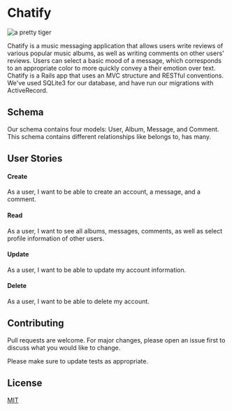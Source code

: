 # Chatify                            
![a pretty tiger](https://upload.wikimedia.org/wikipedia/commons/5/56/Tiger.50.jpg)

Chatify is a music messaging application that allows users write reviews of various popular music albums, as well as writing comments on other users' reviews. Users can select a basic mood of a message, which corresponds to an appropriate color to more quickly convey a their emotion over text. Chatify is a Rails app that uses an MVC structure and RESTful conventions. We've used SQLite3 for our database, and have run our migrations with ActiveRecord. 


## Schema

Our schema contains four models: User, Album, Message, and Comment. This schema contains different relationships like belongs to, has many.


## User Stories

#### Create
As a user, I want to be able to create an account, a message, and a comment.


#### Read
As a user, I want to see all albums, messages, comments, as well as select profile information of other users.


#### Update
As a user, I want to be able to update my account information.


#### Delete
As a user, I want to be able to delete my account.


## Contributing
Pull requests are welcome. For major changes, please open an issue first to discuss what you would like to change.

Please make sure to update tests as appropriate.

## License
[MIT](https://choosealicense.com/licenses/mit/)